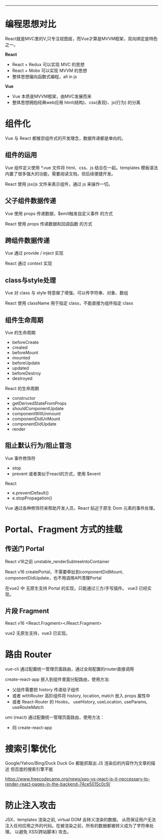 [title]: # (Vue、React的异同)
[date]: # (2020-05-08 &nbsp; 21:36:53)
[categories]: # (VUE)
[description]: # (思考及总结Vue和React编程方式上的一些差异)
[image]: # (https://i.loli.net/2020/05/27/mNj9uaV3Z7rz5lC.jpg)

---

# 编程思想对比

React就是MVC里的V,只专注视图层，而Vue才算是MVVM框架，双向绑定是特色之一。

**React**
- React + Redux 可以实现 MVC  的思想
- React + Mobx  可以实现 MVVM 的思想
- 整体思想偏向函数式编程，all in js

**Vue**
- Vue 本质是MVVM框架，由MVC发展而来
- 整体思想拥抱经典web应用 html(结构)、css(表现)、js(行为) 的分离

# 组件化

Vue 与 React 都推崇组件式的开发理念，数据传递都是单向的。

## 组件的运用

Vue 组件定义使用 *.vue 文件将 html、css、js 结合在一起。templates 模板语法内置了很多强大的功能，需要阅读文档，但后续便捷开发。

React 使用 jsx/js 文件来表示组件，通过 js 来操作一切。

## 父子组件数据传递

Vue 使用 props 传递数据，$emit触发自定义事件 的方式

React 使用 props 传递数据和回调函数 的方式

## 跨组件数据传递

Vue 通过 provide / inject 实现

React 通过 context 实现

## class与style处理

Vue 对 class 与 style 特意做了增强，可以传字符串、对象、数组

React 使用 className 用于指定 class，不能直接为组件指定 class

## 组件生命周期

Vue 的生命周期
- beforeCreate
- created
- beforeMount
- mounted
- beforeUpdate
- updated
- beforeDestroy
- destroyed

React 的生命周期
- constructor
- getDerivedStateFromProps
- shouldComponentUpdate
- componentWillUnmount
- componentDidUnMount
- componentDidUpdate
- render

## 阻止默认行为/阻止冒泡
Vue 事件修饰符
 - stop
 - prevent
或者类似于react的方式，使用 $event

React
- e.preventDefault()
- e.stopPropagation()

Vue 通过各种修饰符来帮助开发人员，React 贴近于原生 Dom 元素的事件处理。


# Portal、Fragment 方式的挂载

## 传送门 Portal

React v16之前 unstable_renderSubtreeIntoContainer

React v16 createPortal，不需要牵扯到componentDidMount、componentDidUpdate，也不用调用API清理Portal

在vue2 中 无原生支持 Portal 的实现，只能通过三方/手写插件。
vue3 已经实现。

## 片段 Fragment

React v16 <React.Fragment></React.Fragment>

vue2 无原生支持，vue3 已实现。


# 路由 Router

vue-cli 通过配置统一管理页面路由，通过全局配置的router直接调用

create-react-app 嵌入到组件里面分配路由，使用方法:
- 父组件需要把 history 传递给子组件
- 或者 withRouter 高阶组件将 history, location, match 放入 props 属性中
- 或者 React-Router 的 Hooks， useHistory, useLocation, useParams, useRouteMatch 

umi (react)  通过配置统一管理页面路由，使用方法：
- 同 create-react-app

# 搜索引擎优化

Google/Yahoo/Bing/Duck Duck Go 都能抓取出 JS 渲染后的内容作为文章的描述
但百度的搜索引擎不能

https://www.freecodecamp.org/news/seo-vs-react-is-it-neccessary-to-render-react-pages-in-the-backend-74ce5015c0c9/

# 防止注入攻击

JSX、templates 渲染之前, virtual DOM 会转义渲染的数据。 从而保证用户无法注入任何应用之外的代码。在被渲染之前，所有的数据都被转义成为了字符串处理。 以避免 XSS(跨站脚本) 攻击。